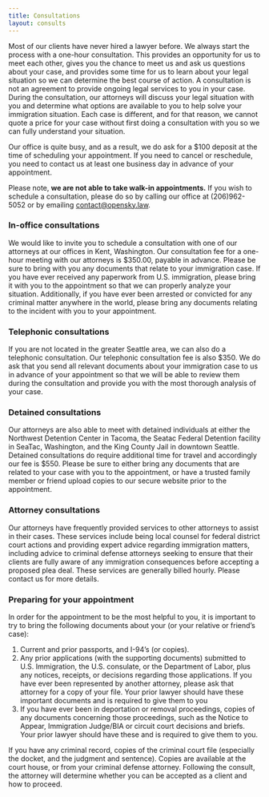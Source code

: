 ```yaml
---
title: Consultations
layout: consults
---
```


Most of our clients have never hired a lawyer before. We always start the process with a one-hour consultation. This provides an opportunity for us to meet each other, gives you the chance to meet us and ask us questions about your case, and provides some time for us to learn about your legal situation so we can determine the best course of action. A consultation is not an agreement to provide ongoing legal services to you in your case. During the consultation, our attorneys will discuss your legal situation with you and determine what options are available to you to help solve your immigration situation. Each case is different, and for that reason, we cannot quote a price for your case without first doing a consultation with you so we can fully understand your situation.

Our office is quite busy, and as a result, we do ask for a $100 deposit at the time of scheduling your appointment. If you need to cancel or reschedule, you need to contact us at least one business day in advance of your appointment.

Please note, **we are not able to take walk-in appointments.** If you wish to schedule a consultation, please do so by calling our office at (206)962-5052 or by emailing contact@opensky.law.

### In-office consultations

We would like to invite you to schedule a consultation with one of our attorneys at our offices in Kent, Washington. Our consultation fee for a one-hour meeting with our attorneys is $350.00, payable in advance. Please be sure to bring with you any documents that relate to your immigration case. If you have ever received any paperwork from U.S. immigration, please bring it with you to the appointment so that we can properly analyze your situation. Additionally, if you have ever been arrested or convicted for any criminal matter anywhere in the world, please bring any documents relating to the incident with you to your appointment.

### Telephonic consultations

If you are not located in the greater Seattle area, we can also do a telephonic consultation. Our telephonic consultation fee is also $350. We do ask that you send all relevant documents about your immigration case to us in advance of your appointment so that we will be able to review them during the consultation and provide you with the most thorough analysis of your case.

### Detained consultations

Our attorneys are also able to meet with detained individuals at either the Northwest Detention Center in Tacoma, the Seatac Federal Detention facility in SeaTac, Washington, and the King County Jail in downtown Seattle. Detained consultations do require additional time for travel and accordingly our fee is $550. Please be sure to either bring any documents that are related to your case with you to the appointment, or have a trusted family member or friend upload copies to our secure website prior to the appointment.

### Attorney consultations

Our attorneys have frequently provided services to other attorneys to assist in their cases. These services include being local counsel for federal district court actions and providing expert advice regarding immigration matters, including advice to criminal defense attorneys seeking to ensure that their clients are fully aware of any immigration consequences before accepting a proposed plea deal. These services are generally billed hourly. Please contact us for more details.

### Preparing for your appointment

In order for the appointment to be the most helpful to you, it is important to try to bring the following documents about your (or your relative or friend’s case):

1. Current and prior passports, and I-94’s (or copies).
1. Any prior applications (with the supporting documents) submitted to U.S. Immigration, the U.S. consulate, or the Department of Labor, plus any notices, receipts, or decisions regarding those applications. If you have ever been represented by another attorney, please ask that attorney for a copy of your file. Your prior lawyer should have these important documents and is required to give them to you
1. If you have ever been in deportation or removal proceedings, copies of any documents concerning those proceedings, such as the Notice to Appear, Immigration Judge/BIA or circuit court decisions and briefs. Your prior lawyer should have these and is required to give them to you.

If you have any criminal record, copies of the criminal court file (especially the docket, and the judgment and sentence). Copies are available at the court house, or from your criminal defense attorney. Following the consult, the attorney will determine whether you can be accepted as a client and how to proceed.
